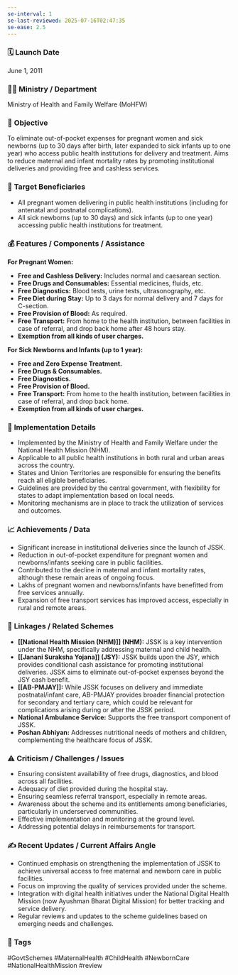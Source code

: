 ```yaml
---
se-interval: 1
se-last-reviewed: 2025-07-16T02:47:35
se-ease: 2.5
---
```


### 🗓️ **Launch Date**
June 1, 2011

### 🧑‍🏫 **Ministry / Department**
Ministry of Health and Family Welfare (MoHFW)

### 🎯 **Objective**
To eliminate out-of-pocket expenses for pregnant women and sick newborns (up to 30 days after birth, later expanded to sick infants up to one year) who access public health institutions for delivery and treatment. Aims to reduce maternal and infant mortality rates by promoting institutional deliveries and providing free and cashless services.

### 👥 **Target Beneficiaries**
- All pregnant women delivering in public health institutions (including for antenatal and postnatal complications).
- All sick newborns (up to 30 days) and sick infants (up to one year) accessing public health institutions for treatment.

### 💰 **Features / Components / Assistance**
**For Pregnant Women:**
- **Free and Cashless Delivery:** Includes normal and caesarean section.
- **Free Drugs and Consumables:** Essential medicines, fluids, etc.
- **Free Diagnostics:** Blood tests, urine tests, ultrasonography, etc.
- **Free Diet during Stay:** Up to 3 days for normal delivery and 7 days for C-section.
- **Free Provision of Blood:** As required.
- **Free Transport:** From home to the health institution, between facilities in case of referral, and drop back home after 48 hours stay.
- **Exemption from all kinds of user charges.**

**For Sick Newborns and Infants (up to 1 year):**
- **Free and Zero Expense Treatment.**
- **Free Drugs & Consumables.**
- **Free Diagnostics.**
- **Free Provision of Blood.**
- **Free Transport:** From home to the health institution, between facilities in case of referral, and drop back home.
- **Exemption from all kinds of user charges.**

### 📍 **Implementation Details**
- Implemented by the Ministry of Health and Family Welfare under the National Health Mission (NHM).
- Applicable to all public health institutions in both rural and urban areas across the country.
- States and Union Territories are responsible for ensuring the benefits reach all eligible beneficiaries.
- Guidelines are provided by the central government, with flexibility for states to adapt implementation based on local needs.
- Monitoring mechanisms are in place to track the utilization of services and outcomes.

### 📈 **Achievements / Data**
- Significant increase in institutional deliveries since the launch of JSSK.
- Reduction in out-of-pocket expenditure for pregnant women and newborns/infants seeking care in public facilities.
- Contributed to the decline in maternal and infant mortality rates, although these remain areas of ongoing focus.
- Lakhs of pregnant women and newborns/infants have benefitted from free services annually.
- Expansion of free transport services has improved access, especially in rural and remote areas.

### 🧩 **Linkages / Related Schemes**
- **[[National Health Mission (NHM)]] (NHM):** JSSK is a key intervention under the NHM, specifically addressing maternal and child health.
- **[[Janani Suraksha Yojana]] (JSY):** JSSK builds upon the JSY, which provides conditional cash assistance for promoting institutional deliveries. JSSK aims to eliminate out-of-pocket expenses beyond the JSY cash benefit.
- **[[AB-PMJAY]]:** While JSSK focuses on delivery and immediate postnatal/infant care, AB-PMJAY provides broader financial protection for secondary and tertiary care, which could be relevant for complications arising during or after the JSSK period.
- **National Ambulance Service:** Supports the free transport component of JSSK.
- **Poshan Abhiyan:** Addresses nutritional needs of mothers and children, complementing the healthcare focus of JSSK.

### ⚠️ **Criticism / Challenges / Issues**
- Ensuring consistent availability of free drugs, diagnostics, and blood across all facilities.
- Adequacy of diet provided during the hospital stay.
- Ensuring seamless referral transport, especially in remote areas.
- Awareness about the scheme and its entitlements among beneficiaries, particularly in underserved communities.
- Effective implementation and monitoring at the ground level.
- Addressing potential delays in reimbursements for transport.

### ✍️ **Recent Updates / Current Affairs Angle**
- Continued emphasis on strengthening the implementation of JSSK to achieve universal access to free maternal and newborn care in public facilities.
- Focus on improving the quality of services provided under the scheme.
- Integration with digital health initiatives under the National Digital Health Mission (now Ayushman Bharat Digital Mission) for better tracking and service delivery.
- Regular reviews and updates to the scheme guidelines based on emerging needs and challenges.

### 🔗 **Tags**
#GovtSchemes #MaternalHealth #ChildHealth #NewbornCare #NationalHealthMission
#review
